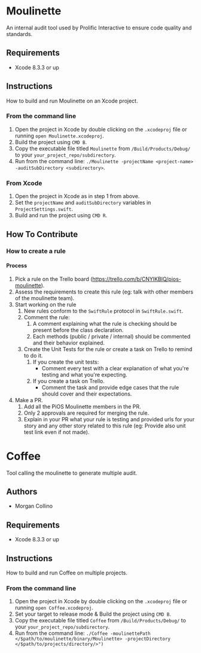 # Moulinette
An internal audit tool used by Prolific Interactive to ensure code quality and standards.

## Requirements
* Xcode 8.3.3 or up

## Instructions
How to build and run Moulinette on an Xcode project.

### From the command line
1. Open the project in Xcode by double clicking on the `.xcodeproj` file or running `open Moulinette.xcodeproj`.
2. Build the project using `CMD B`.
3. Copy the executable file titled `Moulinette` from `/Build/Products/Debug/` to your `your_project_repo/subdirectory`.
4. Run from the command line: `./Moulinette -projectName <project-name> -auditSubDirectory <subdirectory>`.

### From Xcode
1. Open the project in Xcode as in step 1 from above.
2. Set the `projectName` and `auditSubDirectory` variables in `ProjectSettings.swift`.
3. Build and run the project using `CMD R`.

## How To Contribute
### How to create a rule
#### Process
1. Pick a rule on the Trello board (https://trello.com/b/CNYIKBlQ/pios-moulinette).
2. Assess the requirements to create this rule (eg: talk with other members of the moulinette team).
3. Start working on the rule
    1. New rules conform to the `SwiftRule` protocol in `SwiftRule.swift`.
    2. Comment the rule:
        1. A comment explaining what the rule is checking should be present before the class declaration.
        2. Each methods (public / private / internal) should be commented and their behavior explained.
    3. Create the Unit Tests for the rule or create a task on Trello to remind to do it.
        1. If you create the unit tests:
            - Comment every test with a clear explanation of what you're testing and what you're expecting.
        2. If you create a task on Trello.
            - Comment the task and provide  edge cases that the rule should cover and their expectations.
4. Make a PR.
    1. Add all the PiOS Moulinette members in the PR.
    2. Only 2 approvals are required for merging the rule.
    3. Explain in your PR what your rule is testing and provided urls for your story and any other story related to this rule (eg: Provide also unit test link even if not made).


# Coffee
Tool calling the moulinette to generate multiple audit. 

## Authors
* Morgan Collino

## Requirements

* Xcode 8.3.3 or up

## Instructions

How to build and run Coffee on multiple projects.

### From the command line

1. Open the project in Xcode by double clicking on the `.xcodeproj` file or running `open Coffee.xcodeproj`.
2. Set your target to release mode & Build the project using `CMD B`.
3. Copy the executable file titled `Coffee` from `/Build/Products/Debug/` to your `your_project_repo/subdirectory`.
4. Run from the command line: `./Coffee -moulinettePath </$path/to/moulinette/binary/Moulinette> -projectDirectory </$path/to/projects/directory/>")`

